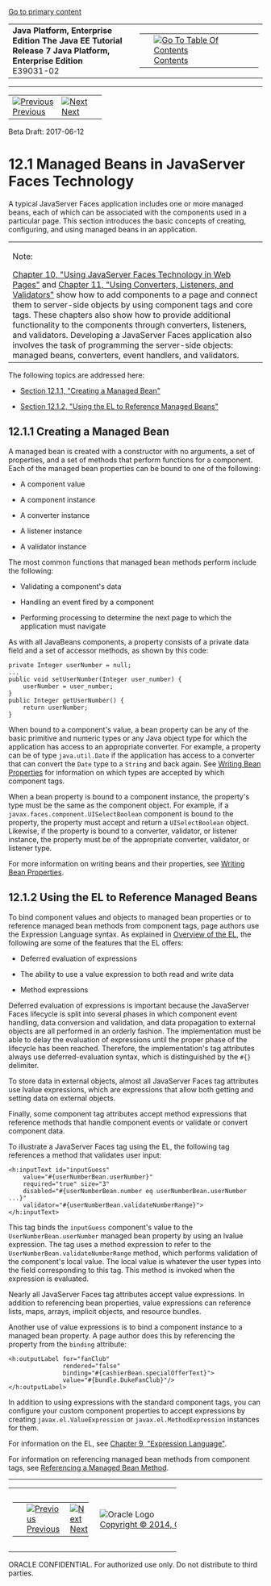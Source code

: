 [Go to primary content](#BEGIN)

<table>
<colgroup>
<col width="50%" />
<col width="50%" />
</colgroup>
<tbody>
<tr class="odd">
<td><strong>Java Platform, Enterprise Edition The Java EE Tutorial</strong><br />
<strong>Release 7 Java Platform, Enterprise Edition</strong><br />
E39031-02</td>
<td><table>
<tbody>
<tr class="odd">
<td> </td>
<td><a href="toc.htm"><img src="../../dcommon/gifs/toc.gif" alt="Go To Table Of Contents" /><br />
<span class="icon">Contents</span></a></td>
</tr>
</tbody>
</table></td>
</tr>
</tbody>
</table>

-----

<table>
<tbody>
<tr class="odd">
<td><a href="jsf-develop.htm"><img src="../../dcommon/gifs/leftnav.gif" alt="Previous" /><br />
<span class="icon">Previous</span></a> </td>
<td><a href="jsf-develop002.htm"><img src="../../dcommon/gifs/rightnav.gif" alt="Next" /><br />
<span class="icon">Next</span></a></td>
<td> </td>
</tr>
</tbody>
</table>

Beta Draft: 2017-06-12

# 12.1 Managed Beans in JavaServer Faces Technology

A typical JavaServer Faces application includes one or more managed
beans, each of which can be associated with the components used in a
particular page. This section introduces the basic concepts of creating,
configuring, and using managed beans in an application.

  

<table>
<colgroup>
<col width="100%" />
</colgroup>
<tbody>
<tr class="odd">
<td><p>Note:</p>
<a href="jsf-page.htm#BNAQZ">Chapter 10, &quot;Using JavaServer Faces Technology in Web Pages&quot;</a> and <a href="jsf-page-core.htm#GJCUT">Chapter 11, &quot;Using Converters, Listeners, and Validators&quot;</a> show how to add components to a page and connect them to server-side objects by using component tags and core tags. These chapters also show how to provide additional functionality to the components through converters, listeners, and validators. Developing a JavaServer Faces application also involves the task of programming the server-side objects: managed beans, converters, event handlers, and validators.</td>
</tr>
</tbody>
</table>

  

The following topics are addressed here:

  - [Section 12.1.1, "Creating a Managed Bean"](#BNAQN)

  - [Section 12.1.2, "Using the EL to Reference Managed Beans"](#BNAQP)

## 12.1.1 Creating a Managed Bean

A managed bean is created with a constructor with no arguments, a set of
properties, and a set of methods that perform functions for a component.
Each of the managed bean properties can be bound to one of the
following:

  - A component value

  - A component instance

  - A converter instance

  - A listener instance

  - A validator instance

The most common functions that managed bean methods perform include the
following:

  - Validating a component's data

  - Handling an event fired by a component

  - Performing processing to determine the next page to which the
    application must navigate

As with all JavaBeans components, a property consists of a private data
field and a set of accessor methods, as shown by this code:

``` oac_no_warn
private Integer userNumber = null;
...
public void setUserNumber(Integer user_number) {
    userNumber = user_number;
}
public Integer getUserNumber() {
    return userNumber;
}
```

When bound to a component's value, a bean property can be any of the
basic primitive and numeric types or any Java object type for which the
application has access to an appropriate converter. For example, a
property can be of type `java.util.Date` if the application has access
to a converter that can convert the `Date` type to a `String` and back
again. See [Writing Bean Properties](jsf-develop002.htm#BNATY) for
information on which types are accepted by which component tags.

When a bean property is bound to a component instance, the property's
type must be the same as the component object. For example, if a
`javax.faces.component.UISelectBoolean` component is bound to the
property, the property must accept and return a `UISelectBoolean`
object. Likewise, if the property is bound to a converter, validator, or
listener instance, the property must be of the appropriate converter,
validator, or listener type.

For more information on writing beans and their properties, see [Writing
Bean Properties](jsf-develop002.htm#BNATY).

## 12.1.2 Using the EL to Reference Managed Beans

To bind component values and objects to managed bean properties or to
reference managed bean methods from component tags, page authors use the
Expression Language syntax. As explained in [Overview of the
EL](jsf-el001.htm#BNAHQ), the following are some of the features that
the EL offers:

  - Deferred evaluation of expressions

  - The ability to use a value expression to both read and write data

  - Method expressions

Deferred evaluation of expressions is important because the JavaServer
Faces lifecycle is split into several phases in which component event
handling, data conversion and validation, and data propagation to
external objects are all performed in an orderly fashion. The
implementation must be able to delay the evaluation of expressions until
the proper phase of the lifecycle has been reached. Therefore, the
implementation's tag attributes always use deferred-evaluation syntax,
which is distinguished by the `#{}` delimiter.

To store data in external objects, almost all JavaServer Faces tag
attributes use lvalue expressions, which are expressions that allow both
getting and setting data on external objects.

Finally, some component tag attributes accept method expressions that
reference methods that handle component events or validate or convert
component data.

To illustrate a JavaServer Faces tag using the EL, the following tag
references a method that validates user input:

``` oac_no_warn
<h:inputText id="inputGuess" 
    value="#{userNumberBean.userNumber}" 
    required="true" size="3" 
    disabled="#{userNumberBean.number eq userNumberBean.userNumber ...}"
    validator="#{userNumberBean.validateNumberRange}">
</h:inputText>
```

This tag binds the `inputGuess` component's value to the
`UserNumberBean.userNumber` managed bean property by using an lvalue
expression. The tag uses a method expression to refer to the
`UserNumberBean.validateNumberRange` method, which performs validation
of the component's local value. The local value is whatever the user
types into the field corresponding to this tag. This method is invoked
when the expression is evaluated.

Nearly all JavaServer Faces tag attributes accept value expressions. In
addition to referencing bean properties, value expressions can reference
lists, maps, arrays, implicit objects, and resource bundles.

Another use of value expressions is to bind a component instance to a
managed bean property. A page author does this by referencing the
property from the `binding` attribute:

``` oac_no_warn
<h:outputLabel for="fanClub"
               rendered="false"
               binding="#{cashierBean.specialOfferText}">
               value="#{bundle.DukeFanClub}"/>
</h:outputLabel>
```

In addition to using expressions with the standard component tags, you
can configure your custom component properties to accept expressions by
creating `javax.el.ValueExpression` or `javax.el.MethodExpression`
instances for them.

For information on the EL, see [Chapter 9, "Expression
Language"](jsf-el.htm#GJDDD).

For information on referencing managed bean methods from component tags,
see [Referencing a Managed Bean Method](jsf-page-core004.htm#BNATN).

-----

<table style="width:66%;">
<colgroup>
<col width="33%" />
<col width="0%" />
<col width="33%" />
</colgroup>
<tbody>
<tr class="odd">
<td><table style="width:96%;">
<colgroup>
<col width="0%" />
<col width="48%" />
<col width="48%" />
</colgroup>
<tbody>
<tr class="odd">
<td> </td>
<td><a href="jsf-develop.htm"><img src="../../dcommon/gifs/leftnav.gif" alt="Previous" /><br />
<span class="icon">Previous</span></a> </td>
<td><a href="jsf-develop002.htm"><img src="../../dcommon/gifs/rightnav.gif" alt="Next" /><br />
<span class="icon">Next</span></a></td>
</tr>
</tbody>
</table></td>
<td><img src="../../dcommon/gifs/oracle.gif" alt="Oracle Logo" class="copyrightlogo" /> <a href="../../dcommon/html/cpyr.htm"><br />
<span class="copyrightlogo">Copyright © 2014, Oracle and/or its affiliates. All rights reserved.</span></a></td>
<td><table>
<tbody>
<tr class="odd">
<td> </td>
<td><a href="toc.htm"><img src="../../dcommon/gifs/toc.gif" alt="Go To Table Of Contents" /><br />
<span class="icon">Contents</span></a></td>
</tr>
</tbody>
</table></td>
</tr>
</tbody>
</table>

ORACLE CONFIDENTIAL. For authorized use only. Do not distribute to third parties.
